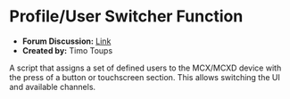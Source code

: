 # Profile/User Switcher Function

- **Forum Discussion:** [Link](https://greengoconnect.com/index.php?p=/discussion/449/is-it-possible-to-create-a-script-that-changes-user)
- **Created by:** Timo Toups

A script that assigns a set of defined users to the MCX/MCXD device with the press of a button or touchscreen section. This allows switching the UI and available channels.
